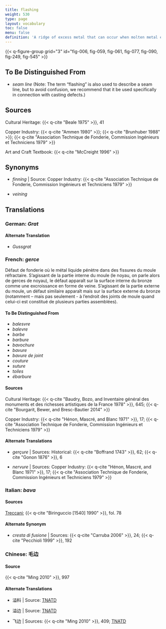 ```yaml
---
title: flashing
weight: 530
type: page
layout: vocabulary
toc: false
menu: false
definition: 'A ridge of excess metal that can occur when molten metal enters cracks in the refractory mold (both outer and core). Flashing most often rises perpendicularly to the inner or outer wall of bronze, although a gap in consecutive layers of the mold material may result in thin flanges of excess bronze that spread parallel to the metal wall. This type of feature can appear on the cast’s internal or external surfaces (respectively called “core flashing” and “mold flashing”), and in the latter case is often removed during fettling. Flashing may also occur along seam lines of an ill-fitted piece mold.'
---
```


{{< q-figure-group grid="3" id="fig-006, fig-059, fig-061, fig-077, fig-090, fig-249, fig-545" >}}

## To Be Distinguished From

- *seam line* (Note: The term “flashing” is also used to describe a seam line, but to avoid confusion, we recommend that it be used specifically in connection with casting defects.)

## Sources

Cultural Heritage: {{< q-cite "Beale 1975" >}}, 41

Copper Industry: {{< q-cite "Ammen 1980" >}}; {{< q-cite "Brunhuber 1988" >}}; {{< q-cite "Association Technique de Fonderie, Commission Ingénieurs et Techniciens 1979" >}}

Art and Craft Textbook: {{< q-cite "McCreight 1996" >}}

## Synonyms

- *finning* | Source: Copper Industry: {{< q-cite "Association Technique de Fonderie, Commission Ingénieurs et Techniciens 1979" >}}

- *veining*

## Translations

<div class="accordion">

### **German**: *Grat*

#### Alternate Translation

- *Gussgrat*

### **French**: *gerce*

Défaut de fonderie où le métal liquide pénètre dans des fissures du moule réfractaire. S’agissant de la partie interne du moule (le noyau, on parle alors de gerces de noyau), le défaut apparaît sur la surface interne du bronze comme une excroissance en forme de veine. S’agissant de la partie externe du moule, un défaut similaire apparaît mais sur la surface externe du bronze (notamment – mais pas seulement - à l’endroit des joints de moule quand celui-ci est constitué de plusieurs parties assemblées).

#### To Be Distinguished From

- *balesvre*
- *balevre*
- *barbe*
- *barbure*
- *bavochure*
- *bavure*
- *bavure de joint*
- *couture*
- *suture*
- *toiles*
- *ébarbure*

#### Sources

Cultural Heritage: {{< q-cite "Baudry, Bozo, and Inventaire général des monuments et des richesses artistiques de la France 1978" >}}, 645; {{< q-cite "Bourgarit, Bewer, and Bresc-Bautier 2014" >}}

Copper Industry: {{< q-cite "Hénon, Mascré, and Blanc 1971" >}}, 17; {{< q-cite "Association Technique de Fonderie, Commission Ingénieurs et Techniciens 1979" >}}

#### Alternate Translations

- *gerçure* | Sources: Historical: {{< q-cite "Boffrand 1743" >}}, 62; {{< q-cite "Gonon 1876" >}}, 6

- *nervure* | Sources: Copper Industry: {{< q-cite "Hénon, Mascré, and Blanc 1971" >}}, 17; {{< q-cite "Association Technique de Fonderie, Commission Ingénieurs et Techniciens 1979" >}}

### **Italian**: *bava*

#### Sources

[Treccani](https://www.treccani.it/enciclopedia/sbavatura/); {{< q-cite "Biringuccio [1540] 1990" >}}, fol. 78

#### Alternate Synonym

- *cresta di fusione* | Sources: {{< q-cite "Carruba 2006" >}}, 24; {{< q-cite "Pecchioli 1999" >}}, 192

### **Chinese**: 毛边

#### Source

{{< q-cite "Ming 2010" >}}, 997

#### Alternate Translations

- 溢料 | Source: [TNATD](https://terms.naer.edu.tw/detail/11553389/)

- 溢边 | Source: [TNATD](https://terms.naer.edu.tw/detail/11553389/)

- 飞边 | Sources: {{< q-cite "Ming 2010" >}}, 409; [TNATD](https://terms.naer.edu.tw/detail/11553389/)

</div>
